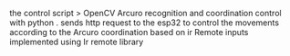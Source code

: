 the control script > OpenCV Arcuro recognition and coordination control with python . sends http request to the esp32 to control the movements according to the Arcuro coordination based on ir Remote inputs implemented using Ir remote library 
